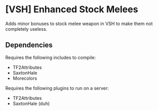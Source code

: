 # [VSH] Enhanced Stock Melees
Adds minor bonuses to stock melee weapon in VSH to make them not completely useless.



## Dependencies
Requires the following includes to compile:
* TF2Attributes
* SaxtonHale
* Morecolors

Requires the following plugins to run on a server:
* TF2Attributes
* SaxtonHale (duh)
